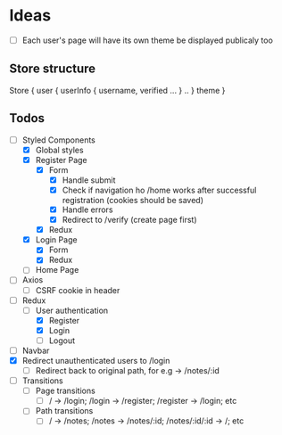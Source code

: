 # Ideas

- [ ] Each user's page will have its own theme be displayed publicaly too

## Store structure

Store {
  user {
    userInfo {
      username,
      verified
      ...
    }
    ..
  }
  theme
}

## Todos

- [ ] Styled Components
  - [x] Global styles
  - [x] Register Page
    - [x] Form
      - [x] Handle submit
      - [x] Check if navigation ho /home works after successful registration (cookies should be saved)
      - [x] Handle errors
      - [x] Redirect to /verify (create page first)
    - [x] Redux
  - [x] Login Page
    - [x] Form
    - [x] Redux
  - [ ] Home Page
- [ ] Axios
  - [ ] CSRF cookie in header
- [ ] Redux
  - [ ] User authentication
    - [x] Register
    - [x] Login
    - [ ] Logout
- [ ] Navbar
- [x] Redirect unauthenticated users to /login
  - [ ] Redirect back to original path, for e.g -> /notes/:id
- [ ] Transitions
  - [ ] Page transitions
    - [ ] / -> /login; /login -> /register; /register -> /login; etc
  - [ ] Path transitions
    - [ ] / -> /notes; /notes -> /notes/:id; /notes/:id/:id -> /; etc
